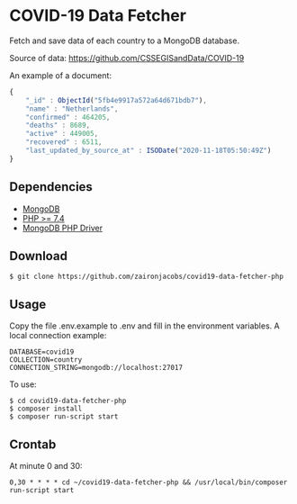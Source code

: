 COVID-19 Data Fetcher
=================

Fetch and save data of each country to a MongoDB database. 

Source of data: https://github.com/CSSEGISandData/COVID-19

An example of a document:

```javascript
{
	"_id" : ObjectId("5fb4e9917a572a64d671bdb7"),
	"name" : "Netherlands",
	"confirmed" : 464205,
	"deaths" : 8689,
	"active" : 449005,
	"recovered" : 6511,
	"last_updated_by_source_at" : ISODate("2020-11-18T05:50:49Z")
}
```

## Dependencies
- [MongoDB](https://www.mongodb.com/)
- [PHP >= 7.4](https://www.php.net/downloads.php)
- [MongoDB PHP Driver](https://pecl.php.net/package/mongodb)

## Download
```console
$ git clone https://github.com/zaironjacobs/covid19-data-fetcher-php
```

## Usage

Copy the file .env.example to .env and fill in the environment variables.
A local connection example:
```
DATABASE=covid19
COLLECTION=country
CONNECTION_STRING=mongodb://localhost:27017
```

To use:
```console
$ cd covid19-data-fetcher-php
$ composer install
$ composer run-script start
```

## Crontab
At minute 0 and 30:

```
0,30 * * * * cd ~/covid19-data-fetcher-php && /usr/local/bin/composer run-script start
```
